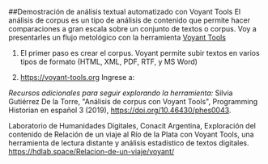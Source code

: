 
##Demostración de análisis textual automatizado con Voyant Tools
El análisis de corpus es un tipo de análisis de contenido que permite hacer comparaciones a gran escala sobre un conjunto de textos o corpus. Voy a presentarles un flujo metológico con la herramienta [Voyant Tools](https://voyant-tools.org)

1. El primer paso es crear el corpus. Voyant permite subir textos en varios tipos de formato (HTML, XML, PDF, RTF, y MS Word)

3. https://voyant-tools.org
Ingrese a: 




*Recursos adicionales para seguir explorando la herramienta:*
Silvia Gutiérrez De la Torre, "Análisis de corpus con Voyant Tools", Programming Historian en español 3 (2019), https://doi.org/10.46430/phes0043.

Laboratorio de Humanidades Digitales, Conacit Argentina, Exploración del contenido de Relación de un viaje al Río de la Plata con Voyant Tools, una herramienta de lectura distante y análisis estadístico de textos digitales. https://hdlab.space/Relacion-de-un-viaje/voyant/
